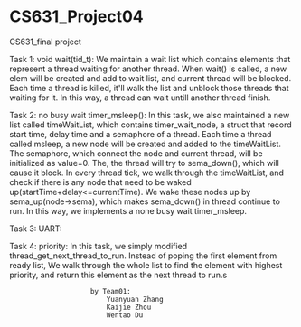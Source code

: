 # CS631_Project04
CS631_final project

Task 1: void wait(tid_t):
  We maintain a wait list which contains elements that represent a thread waiting for another thread. When wait() is called, a new elem will be created and add to wait list, and current thread will be blocked. Each time a thread is killed, it'll walk the list and unblock those threads that waiting for it.
  In this way, a thread can wait untill another thread finish. 


Task 2: no busy wait timer_msleep():
In this task, we also maintained a new list called timeWaitList, which contains timer_wait_node, a struct that record start time, delay time and a semaphore of a thread. Each time a thread called msleep, a new node will be created and added to the timeWaitList. The semaphore, which connect the node and current thread, will be initialized as value=0. The, the thread will try to sema_down(), which will cause it block. In every thread tick, we walk through the timeWaitList, and check if there is any node that need to be waked up(startTime+delay<=currentTime). We wake these nodes up by sema_up(node->sema), which makes sema_down() in thread continue to run. In this way, we implements a none busy wait timer_msleep.

Task 3: UART:

Task 4: priority:
In this task, we simply modified thread_get_next_thread_to_run. Instead of poping the first element from ready list, We walk through the whole list to find the element with highest priority, and return this element as the next thread to run.s





						by Team01:
							Yuanyuan Zhang
							Kaijie Zhou
							Wentao Du
